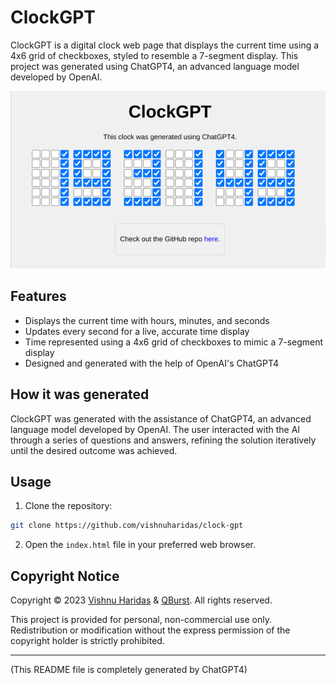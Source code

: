 # ClockGPT

ClockGPT is a digital clock web page that displays the current time using a 4x6 grid of checkboxes, styled to resemble a 7-segment display. This project was generated using ChatGPT4, an advanced language model developed by OpenAI.

![ClockGPT Screenshot](screenshot.png)

## Features

- Displays the current time with hours, minutes, and seconds
- Updates every second for a live, accurate time display
- Time represented using a 4x6 grid of checkboxes to mimic a 7-segment display
- Designed and generated with the help of OpenAI's ChatGPT4

## How it was generated

ClockGPT was generated with the assistance of ChatGPT4, an advanced language model developed by OpenAI. The user interacted with the AI through a series of questions and answers, refining the solution iteratively until the desired outcome was achieved.

## Usage

1. Clone the repository:

```bash
git clone https://github.com/vishnuharidas/clock-gpt
```

2. Open the `index.html` file in your preferred web browser.

## Copyright Notice

Copyright © 2023 [Vishnu Haridas](https://blog.qburst.com/author/vishnuh/) & [QBurst](https://qburst.com). All rights reserved.

This project is provided for personal, non-commercial use only. Redistribution or modification without the express permission of the copyright holder is strictly prohibited.

---

(This README file is completely generated by ChatGPT4)
